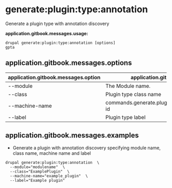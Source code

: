 # generate:plugin:type:annotation
Generate a plugin type with annotation discovery

**application.gitbook.messages.usage:**
```
drupal generate:plugin:type:annotation [options]
gpta
```

## application.gitbook.messages.options
application.gitbook.messages.option | application.gitbook.messages.details
-------|-------------
--module | The Module name.
--class | Plugin type class name
--machine-name | commands.generate.plugin.type.annotation.options.plugin-id
--label | Plugin type label

## application.gitbook.messages.examples
* Generate a plugin with annotation discovery specifying module name, class name, machine name and label
```
drupal generate:plugin:type:annotation  \
  --module="modulename"  \
  --class="ExamplePlugin"  \
  --machine-name="example_plugin"  \
  --label="Example plugin"
```
